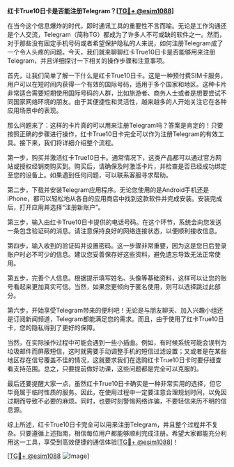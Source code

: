 **红卡True10日卡是否能注册Telegram？[[TG💪+ @esim1088](https://t.me/s/esim1088)]**

在当今这个信息爆炸的时代，即时通讯工具的重要性不言而喻。无论是工作沟通还是个人交流，Telegram（简称TG）都成为了许多人不可或缺的软件之一。然而，对于那些没有固定手机号码或者希望保护隐私的人来说，如何注册Telegram成了一个令人头疼的问题。今天，我们就来聊聊红卡True10日卡是否能够用来注册Telegram，并且详细探讨一下相关的操作步骤和注意事项。

首先，让我们简单了解一下什么是红卡True10日卡。这是一种预付费SIM卡服务，用户可以在短时间内获得一个有效的国际号码，适用于多个国家和地区。这种卡片非常适合需要短期使用国际号码的人群，比如旅游者、商务人士或者是想要尝试不同国家网络环境的朋友。由于其便捷性和灵活性，越来越多的人开始关注它在各种应用场景中的表现。

那么问题来了：这样的卡片真的可以用来注册Telegram吗？答案是肯定的！只要按照正确的步骤进行操作，红卡True10日卡完全可以作为注册Telegram的有效工具。接下来，我们将详细介绍整个流程。

第一步，购买并激活红卡True10日卡。通常情况下，这类产品都可以通过官方网站或授权经销商购买到。购买后，请确保及时激活卡片，并检查是否已经成功绑定至您的设备上。如果遇到任何问题，可以联系客服寻求帮助。

第二步，下载并安装Telegram应用程序。无论您使用的是Android手机还是iPhone，都可以轻松地从各自的应用商店中找到这款软件并完成安装。安装完成后，打开应用并选择“注册新账户”。

第三步，输入由红卡True10日卡提供的电话号码。在这个环节，系统会向您发送一条包含验证码的消息。请注意保持良好的网络连接状态，以便顺利接收信息。

第四步，输入收到的验证码并设置密码。这一步骤非常重要，因为这是您日后登录账户时必不可少的信息。建议您妥善保存好这些资料，避免遗忘导致无法正常使用。

第五步，完善个人信息。根据提示填写姓名、头像等基础资料，这样可以让您的账号看起来更加真实可信。当然，如果您更倾向于匿名使用，则可以选择跳过此部分。

第六步，开始享受Telegram带来的便利吧！无论是与朋友聊天、加入兴趣小组还是订阅新闻频道，Telegram都能满足您的需求。而且，由于使用了红卡True10日卡，您的隐私得到了更好的保障。

当然，在实际操作过程中可能会遇到一些小插曲。例如，有时候系统可能会误判为垃圾邮件而屏蔽短信，这时就需要手动调整手机的短信过滤设置；又或者是在某些地区存在信号覆盖不佳的情况，这就要求我们在选购红卡True10日卡时要仔细查看支持范围。总之，只要提前做好功课，这些问题都是完全可以克服的。

最后还要提醒大家一点，虽然红卡True10日卡确实是一种非常实用的选择，但它毕竟属于临时性质的服务。因此，在使用过程中一定要注意合理规划时间，以免因过期而导致不必要的麻烦。同时，也要时刻警惕网络诈骗，不要轻信来历不明的信息源。

综上所述，红卡True10日卡完全可以用来注册Telegram，并且整个过程并不复杂。只要遵循上述指南，相信每位用户都能够顺利完成注册。希望大家都能充分利用这一工具，享受到高效便捷的通信体验[[TG💪+ @esim1088](https://t.me/s/esim1088)]！

[[TG💪+ @esim1088](https://t.me/s/esim1088) ![Image](https://i.postimg.cc/4NQfJmqS/Snipaste-2025-05-13-00-14-12.png)]